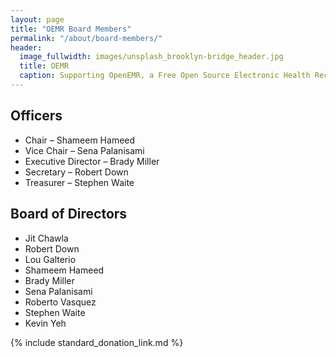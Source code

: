 ```yaml
---
layout: page
title: "OEMR Board Members"
permalink: "/about/board-members/"
header:
  image_fullwidth: images/unsplash_brooklyn-bridge_header.jpg
  title: OEMR
  caption: Supporting OpenEMR, a Free Open Source Electronic Health Record
---
```


## Officers
* Chair – Shameem Hameed
* Vice Chair – Sena Palanisami
* Executive Director – Brady Miller
* Secretary – Robert Down
* Treasurer – Stephen Waite

## Board of Directors
* Jit Chawla
* Robert Down
* Lou Galterio
* Shameem Hameed
* Brady Miller
* Sena Palanisami
* Roberto Vasquez
* Stephen Waite
* Kevin Yeh

{% include standard_donation_link.md %}

